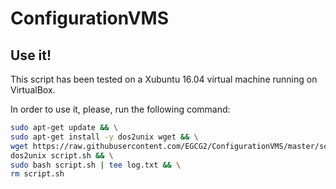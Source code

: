 # ConfigurationVMS

## Use it!
This script has been tested on a Xubuntu 16.04 virtual machine running on VirtualBox.

In order to use it, please, run the following command:

```bash
sudo apt-get update && \
sudo apt-get install -y dos2unix wget && \
wget https://raw.githubusercontent.com/EGCG2/ConfigurationVMS/master/script.sh && \
dos2unix script.sh && \
sudo bash script.sh | tee log.txt && \
rm script.sh
```
